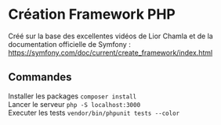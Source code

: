 # Création Framework PHP
Créé sur la base des excellentes vidéos de Lior Chamla et de la documentation officielle de Symfony : https://symfony.com/doc/current/create_framework/index.html
## Commandes
Installer les packages `composer install`  
Lancer le serveur `php -S localhost:3000`  
Executer les tests `vendor/bin/phpunit tests --color`  